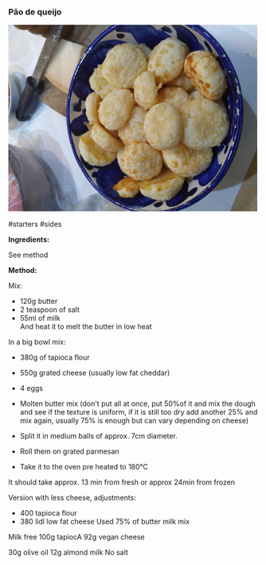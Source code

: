 ### Pão de queijo

![alt](/z_imgs/pao_de_queijo_s.jpg)

#starters #sides

**Ingredients:**

See method

**Method:**

Mix:  
- 120g butter  
- 2 teaspoon of salt  
- 55ml of milk  
And heat it to melt the butter in low heat  
  
In a big bowl mix:  
- 380g of tapioca flour   
- 550g grated cheese (usually low fat cheddar)  
- 4 eggs  
- Molten butter mix (don't put all at once, put 50%of it and mix the dough and see if the texture is uniform, if it is still too dry add another 25% and mix again, usually 75% is enough but can vary depending on cheese) 
  
- Split it in medium balls of approx. 7cm diameter.  
- Roll them on grated parmesan  
- Take it to the oven pre heated to 180°C  

It should take approx. 13 min from fresh or approx 24min from frozen 

Version with less cheese, adjustments:
- 400 tapioca flour 
- 380 lidl low fat cheese 
Used 75% of butter milk mix

Milk free
100g tapiocA
92g vegan cheese 

30g olive oil
12g almond milk
No salt
